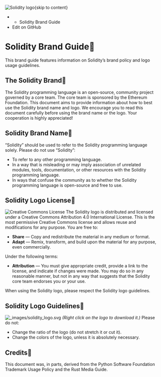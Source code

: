 ![Solidity logo](https://docs.soliditylang.org/en/latest/_static/img/logo.svg){skip to content}
  *   * Solidity Brand Guide
  * Edit on GitHub


# Solidity Brand Guide
This brand guide features information on Solidity’s brand policy and logo usage guidelines.
## The Solidity Brand
The Solidity programming language is an open-source, community project governed by a core team. The core team is sponsored by the Ethereum Foundation.
This document aims to provide information about how to best use the Solidity brand name and logo.
We encourage you to read this document carefully before using the brand name or the logo. Your cooperation is highly appreciated!
## Solidity Brand Name
“Solidity” should be used to refer to the Solidity programming language solely.
Please do not use “Solidity”:
  * To refer to any other programming language.
  * In a way that is misleading or may imply association of unrelated modules, tools, documentation, or other resources with the Solidity programming language.
  * In ways that confuse the community as to whether the Solidity programming language is open-source and free to use.


## Solidity Logo License
![Creative Commons License](https://i.creativecommons.org/l/by/4.0/88x31.png)
The Solidity logo is distributed and licensed under a Creative Commons Attribution 4.0 International License.
This is the most permissive Creative Commons license and allows reuse and modifications for any purpose.
You are free to:
  * **Share** — Copy and redistribute the material in any medium or format.
  * **Adapt** — Remix, transform, and build upon the material for any purpose, even commercially.


Under the following terms:
  * **Attribution** — You must give appropriate credit, provide a link to the license, and indicate if changes were made. You may do so in any reasonable manner, but not in any way that suggests that the Solidity core team endorses you or your use.


When using the Solidity logo, please respect the Solidity logo guidelines.
## Solidity Logo Guidelines
![_images/solidity_logo.svg](https://docs.soliditylang.org/en/latest/_images/solidity_logo.svg)
_(Right click on the logo to download it.)_
Please do not:
  * Change the ratio of the logo (do not stretch it or cut it).
  * Change the colors of the logo, unless it is absolutely necessary.


## Credits
This document was, in parts, derived from the Python Software Foundation Trademark Usage Policy and the Rust Media Guide.
